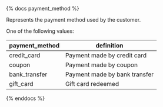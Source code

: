 {% docs payment_method %}

Represents the payment method used by the customer.
	
One of the following values: 

| payment_method   | definition                                       |
|------------------|--------------------------------------------------|
| credit_card      | Payment made by credit card                      |
| coupon           | Payment made by coupon                           |
| bank_transfer    | Payment made by bank transfer                    |
| gift_card        | Gift card redeemed                               |

{% enddocs %}